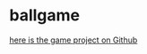 # ballgame


[here is the game project on Github](https://github.com/18320444515/Unity-IM-Ballgame)
